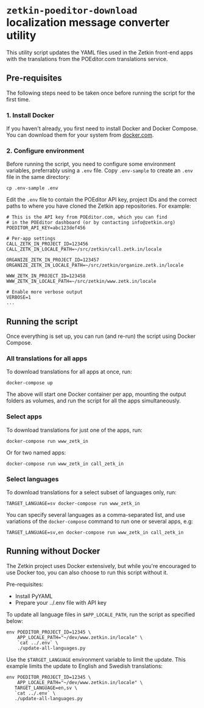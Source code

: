 # `zetkin-poeditor-download` localization message converter utility

This utility script updates the YAML files used in the Zetkin front-end apps
with the translations from the POEditor.com translations service.

## Pre-requisites
The following steps need to be taken once before running the script for the
first time.

### 1. Install Docker
If you haven't already, you first need to install Docker and Docker Compose.
You can download them for your system from [docker.com](https://docker.com).

### 2. Configure environment
Before running the script, you need to configure some environment variables,
preferrably using a `.env` file. Copy `.env-sample` to create an `.env` file
in the same directory:

```
cp .env-sample .env
```

Edit the `.env` file to contain the POEditor API key, project IDs and the
correct paths to where you have cloned the Zetkin app repositories. For example:

```
# This is the API key from POEditor.com, which you can find
# in the POEditor dashboard (or by contacting info@zetkin.org)
POEDITOR_API_KEY=abc123def456

# Per-app settings
CALL_ZETK_IN_PROJECT_ID=123456
CALL_ZETK_IN_LOCALE_PATH=~/src/zetkin/call.zetk.in/locale

ORGANIZE_ZETK_IN_PROJECT_ID=123457
ORGANIZE_ZETK_IN_LOCALE_PATH=~/src/zetkin/organize.zetk.in/locale

WWW_ZETK_IN_PROJECT_ID=123458
WWW_ZETK_IN_LOCALE_PATH=~/src/zetkin/www.zetk.in/locale

# Enable more verbose output
VERBOSE=1
...
```

## Running the script
Once everything is set up, you can run (and re-run) the script using Docker
Compose.

### All translations for all apps
To download translations for all apps at once, run:
```
docker-compose up
```

The above will start one Docker container per app, mounting the output folders
as volumes, and run the script for all the apps simultaneously.

### Select apps
To download translations for just one of the apps, run:
```
docker-compose run www_zetk_in
```

Or for two named apps:
```
docker-compose run www_zetk_in call_zetk_in
```

### Select languages
To download translations for a select subset of languages only, run:
```
TARGET_LANGUAGE=sv docker-compose run www_zetk_in
```

You can specify several languages as a comma-separated list, and use variations
of the `docker-compose` command to run one or several apps, e.g:
```
TARGET_LANGUAGE=sv,en docker-compose run www_zetk_in call_zetk_in
```

## Running without Docker
The Zetkin project uses Docker extensively, but while you're encouraged to use
Docker too, you can also choose to run this script without it.

Pre-requisites:

- Install PyYAML
- Prepare your ../.env file with API key

To update all language files in `$APP_LOCALE_PATH`, run the script as specified
below:

```
env POEDITOR_PROJECT_ID=12345 \
    APP_LOCALE_PATH="~/dev/www.zetkin.in/locale" \
    `cat ../.env` \
    ./update-all-languages.py
```

Use the `$TARGET_LANGUAGE` environment variable to limit the update. This
example limits the update to English and Swedish translations:

```
env POEDITOR_PROJECT_ID=12345 \
    APP_LOCALE_PATH="~/dev/www.zetkin.in/locale" \
   TARGET_LANGUAGE=en,sv \
   `cat ../.env` \
   ./update-all-languages.py
```
